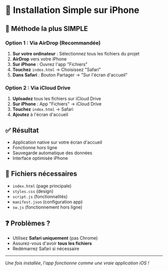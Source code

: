 # 📱 Installation Simple sur iPhone

## 🚀 Méthode la plus SIMPLE

### Option 1 : Via AirDrop (Recommandée)
1. **Sur votre ordinateur** : Sélectionnez tous les fichiers du projet
2. **AirDrop** vers votre iPhone
3. **Sur iPhone** : Ouvrez l'app "Fichiers"
4. **Touchez** `index.html` → Choisissez "Safari"
5. **Dans Safari** : Bouton Partager → "Sur l'écran d'accueil"

### Option 2 : Via iCloud Drive
1. **Uploadez** tous les fichiers sur iCloud Drive
2. **Sur iPhone** : App "Fichiers" → iCloud Drive
3. **Touchez** `index.html` → Safari
4. **Ajoutez** à l'écran d'accueil

## ✅ Résultat
- Application native sur votre écran d'accueil
- Fonctionne hors ligne
- Sauvegarde automatique des données
- Interface optimisée iPhone

## 🔧 Fichiers nécessaires
- `index.html` (page principale)
- `styles.css` (design)
- `script.js` (fonctionnalités)
- `manifest.json` (configuration app)
- `sw.js` (fonctionnement hors ligne)

## ❓ Problèmes ?
- Utilisez **Safari uniquement** (pas Chrome)
- Assurez-vous d'avoir **tous les fichiers**
- Redémarrez Safari si nécessaire

---

*Une fois installée, l'app fonctionne comme une vraie application iOS !* 